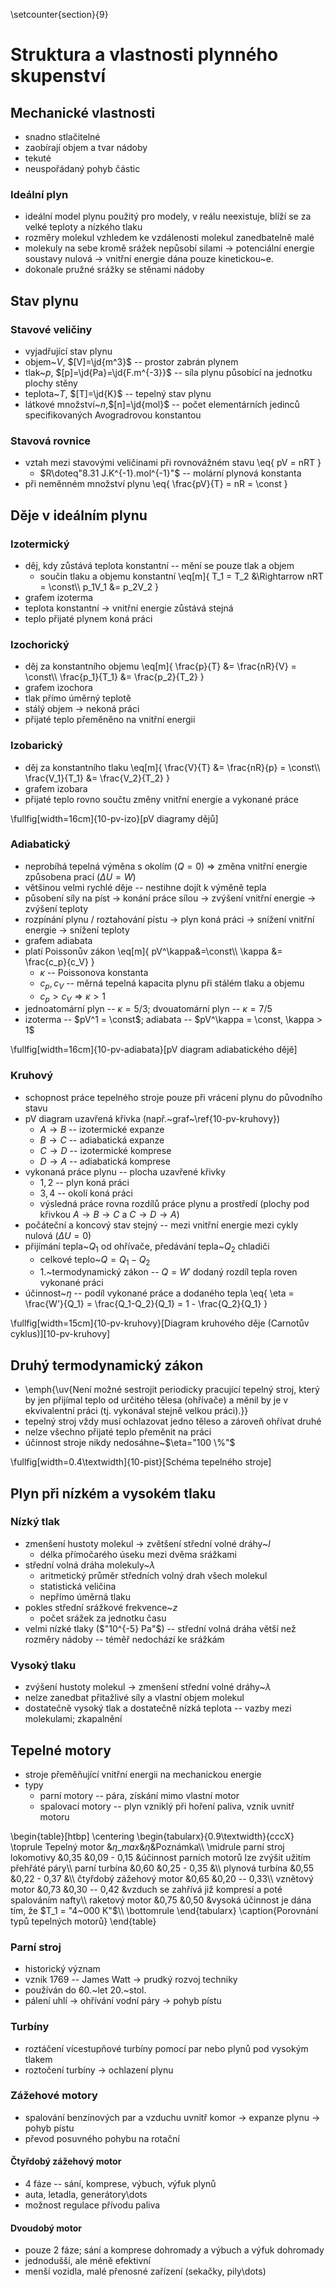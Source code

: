 \setcounter{section}{9}

# Struktura a vlastnosti plynného skupenství
## Mechanické vlastnosti
- snadno stlačitelné
- zaobírají objem a tvar nádoby
- tekuté
- neuspořádaný pohyb částic

### Ideální plyn
- ideální model plynu použitý pro modely, v reálu neexistuje, blíží se za velké teploty a nízkého tlaku
- rozměry molekul vzhledem ke vzdálenosti molekul zanedbatelně malé
- molekuly na sebe kromě srážek nepůsobí silami $\rightarrow$ potenciální energie soustavy nulová $\rightarrow$ vnitřní energie dána pouze kinetickou~e.
- dokonale pružné srážky se stěnami nádoby

## Stav plynu
### Stavové veličiny
- vyjadřující stav plynu
- objem~$V$, $[V]=\jd{m^3}$ -- prostor zabrán plynem
- tlak~$p$, $[p]=\jd{Pa}=\jd{F.m^{-3}}$ -- síla plynu působící na jednotku plochy stěny
- teplota~$T$, $[T]=\jd{K}$ -- tepelný stav plynu
- látkové množství~$n$,$[n]=\jd{mol}$ -- počet elementárních jedinců specifikovaných Avogradrovou konstantou

### Stavová rovnice
- vztah mezi stavovými veličinami při rovnovážném stavu
	\eq{
		pV = nRT
	}
	- $R\doteq"8.31 J.K^{-1}.mol^{-1}"$ -- molární plynová konstanta
- při neměnném množství plynu
	\eq{
		\frac{pV}{T} = nR = \const
	}

## Děje v ideálním plynu
### Izotermický
- děj, kdy zůstává teplota konstantní -- mění se pouze tlak a objem
	- součin tlaku a objemu konstantní
	\eq[m]{
		T_1 = T_2 &\Rightarrow nRT = \const\\\\
		p_1V_1 &= p_2V_2
	}
- grafem izoterma
- teplota konstantní $\rightarrow$ vnitřní energie zůstává stejná
- teplo přijaté plynem koná práci


### Izochorický
- děj za konstantního objemu
	\eq[m]{
		\frac{p}{T} &= \frac{nR}{V} = \const\\\\
		\frac{p_1}{T_1} &= \frac{p_2}{T_2}
	}
- grafem izochora
- tlak přímo úměrný teplotě
- stálý objem $\rightarrow$ nekoná práci
- přijaté teplo přeměněno na vnitřní energii

### Izobarický
- děj za konstantního tlaku
	\eq[m]{
		\frac{V}{T} &= \frac{nR}{p} = \const\\\\
		\frac{V_1}{T_1} &= \frac{V_2}{T_2}
	}
- grafem izobara
- přijaté teplo rovno součtu změny vnitřní energie a vykonané práce

\fullfig[width=16cm]{10-pv-izo}[pV diagramy dějů]

### Adiabatický
- neprobíhá tepelná výměna s okolím ($Q=0$) $\Rightarrow$ změna vnitřní energie způsobena prací ($\Delta U = W$)
- většinou velmi rychlé děje -- nestihne dojít k výměně tepla
- působení síly na píst $\rightarrow$ konání práce sílou $\rightarrow$ zvýšení vnitřní energie $\rightarrow$ zvýšení teploty
- rozpínání plynu / roztahování pístu $\rightarrow$ plyn koná práci $\rightarrow$ snížení vnitřní energie $\rightarrow$ snížení teploty
- grafem adiabata
- platí Poissonův zákon
	\eq[m]{
		pV^\kappa&=\const\\\\
		\kappa &= \frac{c_p}{c_V}
	}
	- $\kappa$ -- Poissonova konstanta
	- $c_p, c_V$ -- měrná tepelná kapacita plynu při stálém tlaku a objemu
	- $c_p>c_V \Rightarrow \kappa > 1$
- jednoatomární plyn -- $\kappa = 5/3$; dvouatomární plyn -- $\kappa = 7/5$
- izoterma -- $pV^1 = \const$; adiabata -- $pV^\kappa = \const, \kappa > 1$

\fullfig[width=16cm]{10-pv-adiabata}[pV diagram adiabatického dějě]

### Kruhový
- schopnost práce tepelného stroje pouze při vrácení plynu do původního stavu
- pV diagram uzavřená křivka (např.~graf~\ref{10-pv-kruhovy})
	- $A\rightarrow B$ -- izotermické expanze
	- $B\rightarrow C$ -- adiabatická expanze
	- $C\rightarrow D$ -- izotermické komprese
	- $D\rightarrow A$ -- adiabatická komprese
- vykonaná práce plynu -- plocha uzavřené křivky
	- $1,2$ -- plyn koná práci
	- $3,4$ -- okolí koná práci
	- výsledná práce rovna rozdílů práce plynu a prostředí (plochy pod křivkou $A\rightarrow B\rightarrow C$ a $C\rightarrow D\rightarrow A$)
- počáteční a koncový stav stejný -- mezi vnitřní energie mezi cykly nulová ($\Delta U = 0$)
- přijímání tepla~$Q_1$ od ohřívače, předávání tepla~$Q_2$ chladiči
	- celkové teplo~$Q=Q_1-Q_2$
	- 1.~termodynamický zákon -- $Q=W'$ dodaný rozdíl tepla roven vykonané práci
- účinnost~$\eta$ -- podíl vykonané práce a dodaného tepla
	\eq{
		\eta = \frac{W'}{Q_1} = \frac{Q_1-Q_2}{Q_1} = 1 - \frac{Q_2}{Q_1}
	}

\fullfig[width=15cm]{10-pv-kruhovy}[Diagram kruhového děje (Carnotův cyklus)][10-pv-kruhovy]

## Druhý termodynamický zákon
- \emph{\uv{Není možné sestrojit periodicky pracující tepelný stroj, který by jen přijímal teplo od určitého tělesa (ohřívače) a měnil by je v ekvivalentní práci (tj. vykonával stejně velkou práci).}}
- tepelný stroj vždy musí ochlazovat jedno těleso a zároveň ohřívat druhé
- nelze všechno přijaté teplo přeměnit na práci
- účinnost stroje nikdy nedosáhne~$\eta="100 \%"$

\fullfig[width=0.4\textwidth]{10-pist}[Schéma tepelného stroje]

## Plyn při nízkém a vysokém tlaku
### Nízký tlak
- zmenšení hustoty molekul $\rightarrow$ zvětšení střední volné dráhy~$l$
	- délka přímočarého úseku mezi dvěma srážkami
- střední volná dráha molekuly~$\lambda$
	- aritmetický průměr středních volný drah všech molekul
	- statistická veličina
	- nepřímo úměrná tlaku
- pokles střední srážkové frekvence~$z$
	- počet srážek za jednotku času
- velmi nízké tlaky ($"10^{-5} Pa"$) -- střední volná dráha větší než rozměry nádoby -- téměř nedochází ke srážkám

### Vysoký tlaku
- zvýšení hustoty molekul $\rightarrow$ zmenšení střední volné dráhy~$\lambda$
- nelze zanedbat přitažlivé síly a vlastní objem molekul
- dostatečně vysoký tlak a dostatečně nízká teplota -- vazby mezi molekulami; zkapalnění

## Tepelné motory
- stroje přeměňující vnitřní energii na mechanickou energie
- typy
	- parní motory -- pára, získání mimo vlastní motor
	- spalovací motory -- plyn vzniklý při hoření paliva, vznik uvnitř motoru

\begin{table}[htbp]
\centering
\begin{tabularx}{0.9\textwidth}{cccX}
\toprule
Tepelný motor &$\eta\_{max}$&$\eta$&Poznámka\\\\
\midrule
parní stroj lokomotivy &0,35 &0,09 - 0,15 &účinnost parních motorů lze zvýšit užitím přehřáté páry\\\\
parní turbína &0,60 &0,25 - 0,35 &\\\\
plynová turbína &0,55 &0,22 - 0,37 &\\\\
čtyřdobý zážehový motor &0,65 &0,20 -- 0,33\\\\
vznětový motor &0,73 &0,30 -- 0,42 &vzduch se zahřívá již kompresí a poté spalováním nafty\\\\
raketový motor &0,75 &0,50 &vysoká účinnost je dána tím, že $T_1 = "4~000 K"$\\\\
\bottomrule
\end{tabularx}
\caption{Porovnání typů tepelných motorů}
\end{table}

### Parní stroj
- historický význam
- vznik 1769 -- James Watt $\rightarrow$ prudký rozvoj techniky
- používán do 60.~let 20.~stol.
- pálení uhlí $\rightarrow$ ohřívání vodní páry $\rightarrow$ pohyb pístu

### Turbíny
- roztáčení vícestupňové turbíny pomocí par nebo plynů pod vysokým tlakem
- roztočení turbíny $\rightarrow$ ochlazení plynu

### Zážehové motory
- spalování benzínových par a vzduchu uvnitř komor $\rightarrow$ expanze plynu $\rightarrow$ pohyb pístu
- převod posuvného pohybu na rotační

#### Čtyřdobý zážehový motor
- 4 fáze -- sání, komprese, výbuch, výfuk plynů
- auta, letadla, generátory\dots
- možnost regulace přívodu paliva

#### Dvoudobý motor
- pouze 2 fáze; sání a komprese dohromady a výbuch a výfuk dohromady
- jednodušší, ale méně efektivní
- menší vozidla, malé přenosné zařízení (sekačky, pily\dots)
